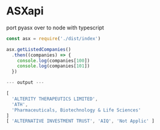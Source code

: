 # ASXapi

port pyasx over to node with typescript

```javascript
const asx = require('./dist/index')

asx.getListedCompanies()
  .then((companies) => {
    console.log(companies[100])
    console.log(companies[101])
  })

--- output ---

[
  'ALTERITY THERAPEUTICS LIMITED',
  'ATH',
  'Pharmaceuticals, Biotechnology & Life Sciences'
]
[ 'ALTERNATIVE INVESTMENT TRUST', 'AIQ', 'Not Applic' ]

```